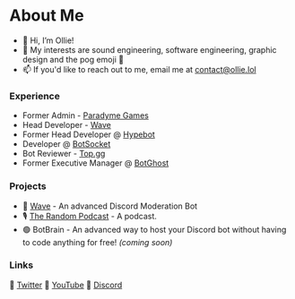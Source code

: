 # About Me

- 👋 Hi, I’m Ollie!
- 👀 My interests are sound engineering, software engineering, graphic design and the pog emoji 🤌
- 📫 If you'd like to reach out to me, email me at contact@ollie.lol

### Experience
- Former Admin - [Paradyme Games](https://discord.gg/HHXb3fheKP)
- Head Developer - [Wave](https://wavebot.org)
- Former Head Developer @ [Hypebot](https://discord.gg/YT4Fn5z5N7)
- Developer @ [BotSocket](https://github.com/botsocket)
- Bot Reviewer - [Top.gg](https://top.gg)
- Former Executive Manager @ [BotGhost](https://botghost.com)

### Projects
- 🌊 [Wave](https://wavebot.org) - An advanced Discord Moderation Bot
- 🎙 [The Random Podcast](https://www.youtube.com/channel/UCpcwyyv2Obll9mF8rDv8R8g) - A podcast.
- 🟢 BotBrain - An advanced way to host your Discord bot without having to code anything for free! *(coming soon)*

### Links
🔗 [Twitter](https://twitter.com/olykoala)
🔗 [YouTube]([https://twitter.com/olykoala](https://www.youtube.com/channel/UCpcwyyv2Obll9mF8rDv8R8g))
🔗 [Discord](https://discord.gg/yEzjbhcWDH)

